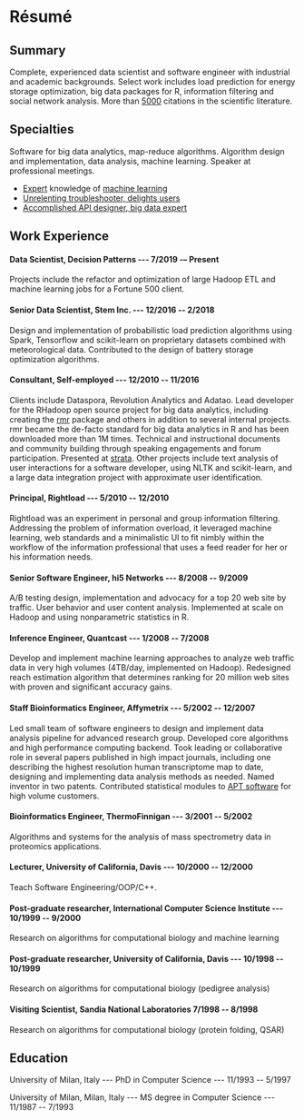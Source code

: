 <h1 class="post-title">Résumé</h1>

## Summary

Complete, experienced data scientist and software engineer with industrial and academic
backgrounds. Select work includes load prediction for energy storage optimization, big
data packages for R, information filtering and social network analysis. More than [5000](http://scholar.google.com/citations?user=uNAgLfwAAAAJ) citations in the
scientific literature.


## Specialties

Software for big data analytics, map-reduce algorithms. Algorithm design and
implementation, data analysis, machine learning. Speaker at professional meetings.

*   [Expert](https://link.springer.com/chapter/10.1007/3-540-44581-1_14) knowledge of
    [machine learning](https://twitter.com/goodfellow_ian/status/835681738189754368)
*   [Unrelenting troubleshooter, delights
    users](https://groups.google.com/d/msg/rhadoop/CUHaESXQJ2Y/fyQzMHRkfv0J)
*   [Accomplished API designer, big data
    expert](https://groups.google.com/forum/#!msg/rhadoop/OetxKchYQMM/R-9Zby_zcEMJ)

## Work Experience

#### Data Scientist, Decision Patterns --- 7/2019 -– Present

Projects include the refactor and optimization of large Hadoop ETL and machine learning
jobs for a Fortune 500 client.

#### Senior Data Scientist, Stem Inc. --- 12/2016 -- 2/2018

Design and implementation of probabilistic load prediction algorithms using Spark,
Tensorflow and scikit-learn on proprietary datasets combined with meteorological data.
Contributed to the design of battery storage optimization algorithms.


#### Consultant, Self-employed --- 12/2010 -- 11/2016

Clients include Dataspora, Revolution Analytics and Adatao. Lead developer for the
RHadoop open source project for big data analytics, including creating the
[rmr](https::/github.con/RevolutionAnalytics/rmr2) package and others in addition to
several internal projects. rmr became the de-facto standard for big data analytics in R
and has been downloaded more than 1M times. Technical and instructional documents and
community building through speaking engagements and forum participation.  Presented at
[strata](https://conferences.oreilly.com/strata/strata2012/public/schedule/speaker/96066).
Other projects include text analysis of user interactions for a software developer,
using NLTK and scikit-learn, and a large data integration project with approximate user
identification.

#### Principal, Rightload --- 5/2010 -- 12/2010

Rightload was an experiment in personal and group information filtering. Addressing the
problem of information overload, it leveraged machine learning, web standards and a
minimalistic UI to fit nimbly within the workflow of the information professional that
uses a feed reader for her or his information needs.

#### Senior Software Engineer, hi5 Networks ---  8/2008 -- 9/2009

A/B testing design, implementation and advocacy for a top 20 web site by traffic. User
behavior and user content analysis. Implemented at scale on Hadoop and using
nonparametric statistics in R.

#### Inference Engineer, Quantcast --- 1/2008 -- 7/2008

Develop and implement machine learning approaches to analyze web traffic data in very
high volumes (4TB/day, implemented on Hadoop). Redesigned reach estimation algorithm
that determines ranking for 20 million web sites with proven and significant accuracy
gains.

#### Staff Bioinformatics Engineer, Affymetrix --- 5/2002 -- 12/2007

Led small team of software engineers to design and implement data analysis pipeline for
advanced research group. Developed core algorithms and high performance computing
backend. Took leading or collaborative role in several papers published in high impact
journals, including one describing the highest resolution human transcriptome map to
date, designing and implementing data analysis methods as needed. Named inventor in two
patents. Contributed statistical modules to [APT
software](http://www.affymetrix.com/estore/partners_programs/programs/developer/tools/powertools.affx)
for high volume customers.

#### Bioinformatics Engineer, ThermoFinnigan --- 3/2001 -- 5/2002

Algorithms and systems for the analysis of mass spectrometry data in proteomics
applications.

#### Lecturer, University of California, Davis --- 10/2000 -- 12/2000

Teach Software Engineering/OOP/C++.

#### Post-graduate researcher, International Computer Science Institute --- 10/1999 -- 9/2000

Research on algorithms for computational biology and machine learning

#### Post-graduate researcher, University of California, Davis --- 10/1998 -- 10/1999

Research on algorithms for computational biology (pedigree analysis)

#### Visiting Scientist, Sandia National Laboratories 7/1998 -- 8/1998

Research on algorithms for computational biology (protein folding, QSAR)

## Education

University of Milan, Italy --- PhD in Computer Science --- 11/1993 -- 5/1997

University of Milan, Milan, Italy --- MS degree in Computer Science --- 11/1987 -- 7/1993
